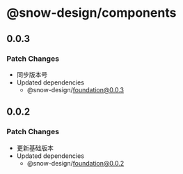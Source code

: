 # @snow-design/components

## 0.0.3

### Patch Changes

- 同步版本号
- Updated dependencies
  - @snow-design/foundation@0.0.3

## 0.0.2

### Patch Changes

- 更新基础版本
- Updated dependencies
  - @snow-design/foundation@0.0.2
